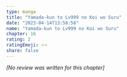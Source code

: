 ```yaml
---
type: manga
title: "Yamada-kun to Lv999 no Koi wo Suru"
date: "2023-04-14T13:58:58"
name: "Yamada-kun to Lv999 no Koi wo Suru"
chapter: 16
rating: 2
ratingEmoji: ⭐️⭐️
share: false
---
```


*[No review was written for this chapter]*
